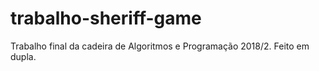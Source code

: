 # trabalho-sheriff-game
Trabalho final da cadeira de Algoritmos e Programação 2018/2. Feito em dupla.
